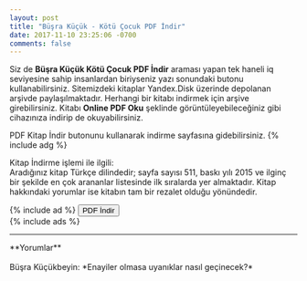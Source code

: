 ```yaml
---
layout: post
title: "Büşra Küçük - Kötü Çocuk PDF İndir"
date: 2017-11-10 23:25:06 -0700
comments: false
---
```


<p>Siz de <strong>Büşra Küçük Kötü Çocuk PDF İndir</strong> araması yapan tek haneli iq seviyesine sahip insanlardan biriyseniz yazı sonundaki butonu kullanabilirsiniz. Sitemizdeki kitaplar Yandex.Disk üzerinde depolanan arşivde paylaşılmaktadır. Herhangi bir kitabı indirmek için arşive girebilirsiniz. Kitabı <strong>Online PDF Oku</strong> şeklinde görüntüleyebileceğiniz gibi cihazınıza indirip de okuyabilirsiniz.</p>
PDF Kitap İndir butonunu kullanarak indirme sayfasına gidebilirsiniz.
{% include adg %}
<p>
  Kitap İndirme işlemi ile ilgili:<br/>
Aradığınız kitap Türkçe dilindedir; sayfa sayısı 511, baskı yılı 2015 ve ilginç bir şekilde en çok arananlar listesinde ilk sıralarda yer almaktadır. Kitap hakkındaki yorumlar ise kitabın tam bir rezalet olduğu yönündedir.
</p>
{% include ad %}
<a href="http://pdfekitapindir.club/pdf-kitap-indir"><button type="submit" class="btn btn-success">PDF İndir</button></a><br/>
{% include ads %}
<hr>
**Yorumlar**<br/><br/>
Büşra Küçükbeyin: *Enayiler olmasa uyanıklar nasıl geçinecek?*

